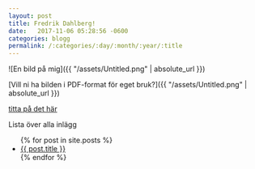 ```yaml
---
layout: post
title: Fredrik Dahlberg!
date:   2017-11-06 05:28:56 -0600
categories: blogg
permalink: /:categories/:day/:month/:year/:title
---
```


![En bild på mig]({{ "/assets/Untitled.png" | absolute_url }})



[Vill ni ha bilden i PDF-format för eget bruk?]({{ "/assets/Untitled.png" | absolute_url }})

[titta på det här](www.google.se)


Lista över alla inlägg
<ul>
  {% for post in site.posts %}
    <li>
      <a href="{{ post.url }}">{{ post.title }}</a>
    </li>
  {% endfor %}
</ul>
